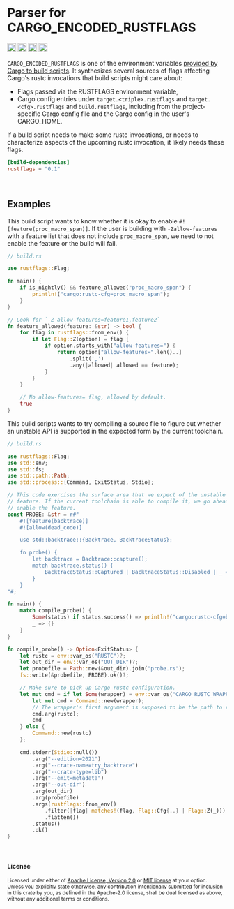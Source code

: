 Parser for CARGO_ENCODED_RUSTFLAGS
==================================

[<img alt="github" src="https://img.shields.io/badge/github-dtolnay/rustflags-8da0cb?style=for-the-badge&labelColor=555555&logo=github" height="20">](https://github.com/dtolnay/rustflags)
[<img alt="crates.io" src="https://img.shields.io/crates/v/rustflags.svg?style=for-the-badge&color=fc8d62&logo=rust" height="20">](https://crates.io/crates/rustflags)
[<img alt="docs.rs" src="https://img.shields.io/badge/docs.rs-rustflags-66c2a5?style=for-the-badge&labelColor=555555&logo=docs.rs" height="20">](https://docs.rs/rustflags)
[<img alt="build status" src="https://img.shields.io/github/workflow/status/dtolnay/rustflags/CI/master?style=for-the-badge" height="20">](https://github.com/dtolnay/rustflags/actions?query=branch%3Amaster)

`CARGO_ENCODED_RUSTFLAGS` is one of the environment variables [provided by Cargo
to build scripts][reference]. It synthesizes several sources of flags affecting
Cargo's rustc invocations that build scripts might care about:

- Flags passed via the RUSTFLAGS environment variable,
- Cargo config entries under `target.<triple>.rustflags` and
  `target.<cfg>.rustflags` and `build.rustflags`, including from the
  project-specific Cargo config file and the Cargo config in the user's
  CARGO_HOME.

If a build script needs to make some rustc invocations, or needs to characterize
aspects of the upcoming rustc invocation, it likely needs these flags.

[reference]: https://doc.rust-lang.org/cargo/reference/environment-variables.html#environment-variables-cargo-sets-for-build-scripts

```toml
[build-dependencies]
rustflags = "0.1"
```

<br>

## Examples

This build script wants to know whether it is okay to enable
`#![feature(proc_macro_span)]`. If the user is building with `-Zallow-features`
with a feature list that does not include `proc_macro_span`, we need to not
enable the feature or the build will fail.

```rust
// build.rs

use rustflags::Flag;

fn main() {
    if is_nightly() && feature_allowed("proc_macro_span") {
        println!("cargo:rustc-cfg=proc_macro_span");
    }
}

// Look for `-Z allow-features=feature1,feature2`
fn feature_allowed(feature: &str) -> bool {
    for flag in rustflags::from_env() {
        if let Flag::Z(option) = flag {
            if option.starts_with("allow-features=") {
                return option["allow-features=".len()..]
                    .split(',')
                    .any(|allowed| allowed == feature);
            }
        }
    }

    // No allow-features= flag, allowed by default.
    true
}
```

This build scripts wants to try compiling a source file to figure out whether an
unstable API is supported in the expected form by the current toolchain.

```rust
// build.rs

use rustflags::Flag;
use std::env;
use std::fs;
use std::path::Path;
use std::process::{Command, ExitStatus, Stdio};

// This code exercises the surface area that we expect of the unstable
// feature. If the current toolchain is able to compile it, we go ahead and
// enable the feature.
const PROBE: &str = r#"
    #![feature(backtrace)]
    #![allow(dead_code)]

    use std::backtrace::{Backtrace, BacktraceStatus};

    fn probe() {
        let backtrace = Backtrace::capture();
        match backtrace.status() {
            BacktraceStatus::Captured | BacktraceStatus::Disabled | _ => {}
        }
    }
"#;

fn main() {
    match compile_probe() {
        Some(status) if status.success() => println!("cargo:rustc-cfg=backtrace"),
        _ => {}
    }
}

fn compile_probe() -> Option<ExitStatus> {
    let rustc = env::var_os("RUSTC")?;
    let out_dir = env::var_os("OUT_DIR")?;
    let probefile = Path::new(&out_dir).join("probe.rs");
    fs::write(&probefile, PROBE).ok()?;

    // Make sure to pick up Cargo rustc configuration.
    let mut cmd = if let Some(wrapper) = env::var_os("CARGO_RUSTC_WRAPPER") {
        let mut cmd = Command::new(wrapper);
        // The wrapper's first argument is supposed to be the path to rustc.
        cmd.arg(rustc);
        cmd
    } else {
        Command::new(rustc)
    };

    cmd.stderr(Stdio::null())
        .arg("--edition=2021")
        .arg("--crate-name=try_backtrace")
        .arg("--crate-type=lib")
        .arg("--emit=metadata")
        .arg("--out-dir")
        .arg(out_dir)
        .arg(probefile)
        .args(rustflags::from_env()
            .filter(|flag| matches!(flag, Flag::Cfg{..} | Flag::Z(_)))
            .flatten())
        .status()
        .ok()
}
```

<br>

#### License

<sup>
Licensed under either of <a href="LICENSE-APACHE">Apache License, Version
2.0</a> or <a href="LICENSE-MIT">MIT license</a> at your option.
</sup>

<br>

<sub>
Unless you explicitly state otherwise, any contribution intentionally submitted
for inclusion in this crate by you, as defined in the Apache-2.0 license, shall
be dual licensed as above, without any additional terms or conditions.
</sub>
